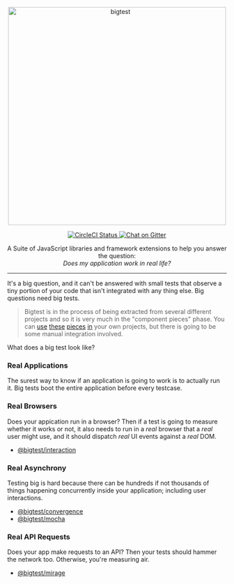 <p align="center">
  <img alt="bigtest" src="logo.svg" width="500">
</p>

<p align="center">
  <a href="https://circleci.com/gh/thefrontside/bigtest/tree/master">
    <img alt="CircleCI Status" src="https://circleci.com/gh/thefrontside/bigtest/tree/master.svg?style=svg&circle-token=78c5d879b0ace4fe137c203bfc9ca20d732eb6e3" />
  </a>
  <a href="https://gitter.im/thefrontside/bigtest?utm_source=badge&utm_medium=badge&utm_campaign=pr-badge">
    <img alt="Chat on Gitter" src="https://badges.gitter.im/thefrontside/bigtest.svg" />
  </a>
</p>

<p align="center">
  A Suite of JavaScript libraries and framework extensions to help you
  answer the question:</br><i>Does my application work in real life?</i>
</p>

---

It's a big question, and it can't be answered with small tests that
observe a tiny portion of your code that isn't integrated with any
thing else. Big questions need big tests.

> Bigtest is in the process of being extracted from several different
> projects and so it is very much in the "component pieces" phase. You
> can [use][1] [these][2] [pieces][3] [in][4] your own projects, but there
> is going to be some manual integration involved.

What does a big test look like?

### Real Applications

The surest way to know if an application is going to work is to
actually run it. Big tests boot the entire application before every
testcase.

### Real Browsers

Does your appication run in a browser? Then if a test is going to
measure whether it works or not, it also needs to run in a _real_
browser that a _real_ user might use, and it should dispatch _real_ UI
events against a _real_ DOM.

- [@bigtest/interaction][4]

### Real Asynchrony

Testing big is hard because there can be hundreds if not thousands of
things happening concurrently inside your application; including user
interactions.

- [@bigtest/convergence][1]
- [@bigtest/mocha][2]

### Real API Requests

Does your app make requests to an API? Then your tests should hammer
the network too. Otherwise, you're measuring air.

- [@bigtest/mirage][3]

[1]: packages/convergence
[2]: packages/mocha
[3]: packages/mirage
[4]: packages/interaction

